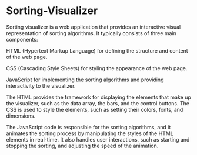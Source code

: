 # Sorting-Visualizer
Sorting visualizer is a web application that provides an interactive visual representation of sorting algorithms. It typically consists of three main components:

HTML (Hypertext Markup Language) for defining the structure and content of the web page.

CSS (Cascading Style Sheets) for styling the appearance of the web page.

JavaScript for implementing the sorting algorithms and providing interactivity to the visualizer.

The HTML provides the framework for displaying the elements that make up the visualizer, such as the data array, the bars, and the control buttons. The CSS is used to style the elements, such as setting their colors, fonts, and dimensions.

The JavaScript code is responsible for the sorting algorithms, and it animates the sorting process by manipulating the styles of the HTML elements in real-time. It also handles user interactions, such as starting and stopping the sorting, and adjusting the speed of the animation.
